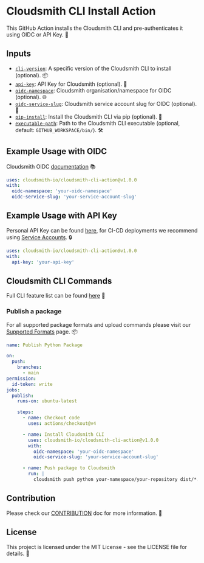 # Cloudsmith CLI Install Action

This GitHub Action installs the Cloudsmith CLI and pre-authenticates it using OIDC or API Key. 🚀

## Inputs

- [`cli-version`](action.yml): A specific version of the Cloudsmith CLI to install (optional). 📦
- [`api-key`](action.yml): API Key for Cloudsmith (optional). 🔑
- [`oidc-namespace`](action.yml): Cloudsmith organisation/namespace for OIDC (optional). 🌐
- [`oidc-service-slug`](action.yml): Cloudsmith service account slug for OIDC (optional). 🐌
- [`pip-install`](action.yml): Install the Cloudsmith CLI via pip (optional). 🐍
- [`executable-path`](action.yml): Path to the Cloudsmith CLI executable (optional, default: `GITHUB_WORKSPACE/bin/`). 🛠️

## Example Usage with OIDC

Cloudsmith OIDC [documentation](https://help.cloudsmith.io/docs/openid-connect) 📚

```yaml
uses: cloudsmith-io/cloudsmith-cli-action@v1.0.0
with:
  oidc-namespace: 'your-oidc-namespace'
  oidc-service-slug: 'your-service-account-slug'
```

## Example Usage with API Key

Personal API Key can be found [here](https://cloudsmith.io/user/settings/api/), for CI-CD deployments we recommend using [Service Accounts](https://help.cloudsmith.io/docs/service-accounts). 🔒

```yaml
uses: cloudsmith-io/cloudsmith-cli-action@v1.0.0
with:
  api-key: 'your-api-key'
```

## Cloudsmith CLI Commands

Full CLI feature list can be found [here](https://github.com/cloudsmith-io/cloudsmith-cli?tab=readme-ov-file#features) 📖


### Publish a package

For all supported package formats and upload commands please visit our [Supported Formats](https://help.cloudsmith.io/docs/supported-formats) page. 📦

```yaml
name: Publish Python Package

on:
  push:
    branches:
      - main
permission:
  id-token: write
jobs:
  publish:
    runs-on: ubuntu-latest

    steps:
      - name: Checkout code
        uses: actions/checkout@v4

      - name: Install Cloudsmith CLI
        uses: cloudsmith-io/cloudsmith-cli-action@v1.0.0
        with:
          oidc-namespace: 'your-oidc-namespace'
          oidc-service-slug: 'your-service-account-slug'

      - name: Push package to Cloudsmith
        run: |
          cloudsmith push python your-namespace/your-repository dist/*.tar.gz
```

## Contribution

Please check our [CONTRIBUTION](CONTRIBUTION.md) doc for more information. 🤝

## License

This project is licensed under the MIT License - see the LICENSE file for details. 📄